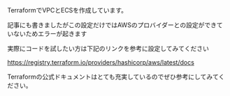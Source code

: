 TerraformでVPCとECSを作成しています。

記事にも書きましたがこの設定だけではAWSのプロバイダーとの設定ができていないためエラーが起きます

実際にコードを試したい方は下記のリンクを参考に設定してみてください

https://registry.terraform.io/providers/hashicorp/aws/latest/docs

Terraformの公式ドキュメントはとても充実しているのでぜひ参考にしてみてください。

